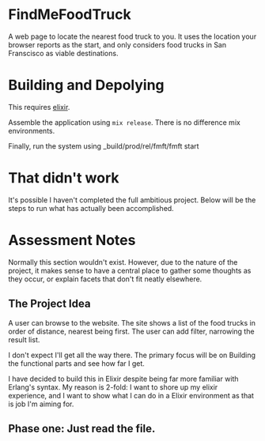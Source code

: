 # FindMeFoodTruck

A web page to locate the nearest food truck to you. It uses the location
your browser reports as the start, and only considers food trucks in
San Franscisco as viable destinations.

# Building and Depolying

This requires [elixir](http://elixir-lang.org).

Assemble the application using `mix release`. There is no difference mix
environments.

Finally, run the system using _build/prod/rel/fmft/fmft start

# That didn't work

It's possible I haven't completed the full ambitious project. Below will be the
steps to run what has actually been accomplished.

# Assessment Notes

Normally this section wouldn't exist. However, due to the nature of the
project, it makes sense to have a central place to gather some thoughts as they
occur, or explain facets that don't fit neatly elsewhere.

## The Project Idea

A user can browse to the website. The site shows a list of the food trucks in
order of distance, nearest being first. The user can add filter, narrowing the
result list.

I don't expect I'll get all the way there. The primary focus will be on Building
the functional parts and see how far I get.

I have decided to build this in Elixir despite being far more familiar with
Erlang's syntax. My reason is 2-fold: I want to shore up my elixir experience,
and I want to show what I can do in a Elixir environment as that is job I'm
aiming for.

## Phase one: Just read the file.